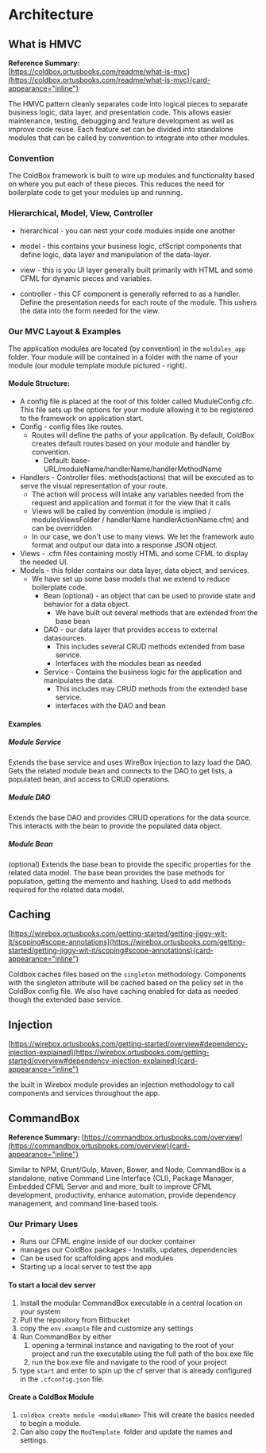 # Architecture

## What is HMVC

**Reference Summary:**\
[https://coldbox.ortusbooks.com/readme/what-is-mvc](https://coldbox.ortusbooks.com/readme/what-is-mvc){card-appearance="inline"}

The HMVC pattern cleanly separates code into logical pieces to separate
business logic, data layer, and presentation code. This allows easier
maintenance, testing, debugging and feature development as well as
improve code reuse. Each feature set can be divided into standalone
modules that can be called by convention to integrate into other
modules.

### Convention

The ColdBox framework is built to wire up modules and functionality
based on where you put each of these pieces. This reduces the need for
boilerplate code to get your modules up and running.

### Hierarchical, Model, View, Controller

- hierarchical - you can nest your code modules inside one another

- model - this contains your business logic, cfScript components that
    define logic, data layer and manipulation of the data-layer.

- view - this is you UI layer generally built primarily with HTML and
    some CFML for dynamic pieces and variables.

- controller - this CF component is generally referred to as a
    handler. Define the presentation needs for each route of the module.
    This ushers the data into the form needed for the view.

### Our MVC Layout & Examples

The application modules are located (by convention) in the
`moldules_app` folder. Your module will be contained in a folder with
the name of your module (our module template module pictured - right).

#### **Module Structure:**

- A config file is placed at the root of this folder called
    MuduleConfig.cfc. This file sets up the options for your module
    allowing it to be registered to the framework on application start.
- Config - config files like routes.
  - Routes will define the paths of your application. By default,
        ColdBox creates default routes based on your module and handler
        by convention.
    - Default: base-URL/moduleName/handlerName/handlerMethodName
- Handlers - Controller files: methods(actions) that will be executed
    as to serve the visual representation of your route.
  - The action will process will intake any variables needed from
        the request and application and format it for the view that it
        calls
  - Views will be called by convention (module is implied /
        modulesViewsFolder / handlerName handlerActionName.cfm) and can
        be overridden
  - In our case, we don\'t use to many views. We let the framework
        auto format and output our data into a response JSON object.
- Views - .cfm files containing mostly HTML and some CFML to display
    the needed UI.
- Models - this folder contains our data layer, data object, and
    services.
  - We have set up some base models that we extend to reduce
        boilerplate code.
    - Bean (optional) - an object that can be used to provide state and behavior for a data object.
      - We have built out several methods that are extended from the base bean
    - DAO - our data layer that provides access to external datasources.
      - This includes several CRUD methods extended from base service.
      - Interfaces with the modules bean as needed
    - Service - Contains the business logic for the application and manipulates the data.
      - This includes may CRUD methods from the extended base service.
      - interfaces with the DAO and bean

#### Examples

##### Module Service

Extends the base service and uses WireBox injection to lazy load the
DAO. Gets the related module bean and connects to the DAO to get lists,
a populated bean, and access to CRUD operations.

##### Module DAO

Extends the base DAO and provides CRUD operations for the data source.
This interacts with the bean to provide the populated data object.

##### Module Bean

(optional) Extends the base bean to provide the specific properties for
the related data model. The base bean provides the base methods for
population, getting the memento and hashing. Used to add methods
required for the related data model.

## Caching

[https://wirebox.ortusbooks.com/getting-started/getting-jiggy-wit-it/scoping#scope-annotations](https://wirebox.ortusbooks.com/getting-started/getting-jiggy-wit-it/scoping#scope-annotations){card-appearance="inline"}

Coldbox caches files based on the `singleton` methodology. Components
with the singleton attribute will be cached based on the policy set in
the ColdBox config file. We also have caching enabled for data as needed
though the extended base service.

## Injection

[https://wirebox.ortusbooks.com/getting-started/overview#dependency-injection-explained](https://wirebox.ortusbooks.com/getting-started/overview#dependency-injection-explained){card-appearance="inline"}

the built in Wirebox module provides an injection methodology to call
components and services throughout the app.

## CommandBox

**Reference Summary:**
[https://commandbox.ortusbooks.com/overview](https://commandbox.ortusbooks.com/overview){card-appearance="inline"}

Similar to NPM, Grunt/Gulp, Maven, Bower, and Node, CommandBox is a
standalone, native Command Line Interface (CLI), Package Manager,
Embedded CFML Server and and more, built to improve CFML development,
productivity, enhance automation, provide dependency management, and
command line-based tools.

### Our Primary Uses

- Runs our CFML engine inside of our docker container
- manages our ColdBox packages - Installs, updates, dependencies
- Can be used for scaffolding apps and modules
- Starting up a local server to test the app

#### To start a local dev server

1. Install the modular CommandBox executable in a central location on your system
2. Pull the repository from Bitbucket
3. copy the `env.example` file and customize any settings
4. Run CommandBox by either
    1. opening a terminal instance and navigating to the root of your
        project and run the executable using the full path of the
        box.exe file
    2. run the box.exe file and navigate to the rood of your project
5. type `start` and enter to spin up the cf server that is already
    configured in the `.cfconfig.json` file.

#### Create a ColdBox Module

1. `coldbox create module <moduleName>` This will create the basics
    needed to begin a module.
2. Can also copy the `ModTemplate `folder and update the names and settings.
